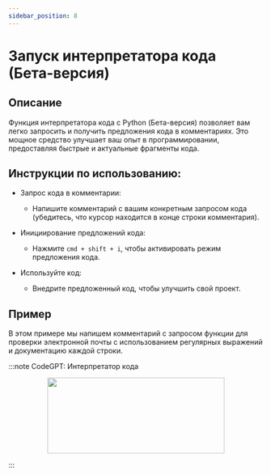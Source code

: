 ```yaml
---
sidebar_position: 8
---
```


# Запуск интерпретатора кода (Бета-версия)

## Описание

Функция интерпретатора кода с Python (Бета-версия) позволяет вам легко запросить и получить предложения кода в комментариях. Это мощное средство улучшает ваш опыт в программировании, предоставляя быстрые и актуальные фрагменты кода.

## Инструкции по использованию:
- Запрос кода в комментарии:
    - Напишите комментарий с вашим конкретным запросом кода (убедитесь, что курсор находится в конце строки комментария).

- Инициирование предложений кода:
    - Нажмите `cmd + shift + i`, чтобы активировать режим предложения кода.

- Используйте код:
    - Внедрите предложенный код, чтобы улучшить свой проект.

## Пример
В этом примере мы напишем комментарий с запросом функции для проверки электронной почты с использованием регулярных выражений и документацию каждой строки.


:::note CodeGPT: Интерпретатор кода
<p align="center">
      <img width="350" height="150" src="https://github.com/davila7/code-gpt-docs/assets/6216945/fad033c3-16b9-4f27-a4ff-1033e3bb67eb" />
</p>
:::



